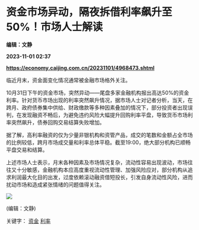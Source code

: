 # 资金市场异动，隔夜拆借利率飙升至50%！市场人士解读
**编辑：文静**

**2023-11-01 02:37**

**https://economy.caijing.com.cn/20231101/4968473.shtml**

临近月末，资金面变化情况通常被金融市场格外关注。

10月31日下午的资金市场，突然异动——尾盘多家金融机构报出高达50%的资金利率。针对货币市场出现的利率突然飙升情况，据市场人士对记者分析，当天，在跨月、政府债券集中供给、财政缴款等多种因素叠加的情况下，部分投资者出现误判，在发现融资不畅后，为避免违约风险大幅提升回购利率平盘，导致货币市场利率突然飙升，债券回购交易结算失败增加。

据了解，高利率融资的仅为少量非银机构和资管产品，成交的笔数和金额占全市场的比例较低，跨月市场成交量和利率总体平稳。截至19:00，绝大部分机构已顺畅平盘交易和结算。

上述市场人士表示，月末各种因素及市场情况复杂，流动性容易出现波动，市场往往又十分敏感，金融机构本应高度重视流动性管理、加强风险应对，部分机构从追求利润最大化目的出发，过度依赖滚动融资借短投长，引发自身流动性风险，进而扰动市场和造成紧张情绪的问题值得关注。

![](https://tx1.cdn.caijing.com.cn/2014-03-27/114048455.jpg)

(编辑：文静)

关键字： [资金](https://app.caijing.com.cn/tags.php?tag=%E8%B5%84%E9%87%91 "资金") [利率](https://app.caijing.com.cn/tags.php?tag=%E5%88%A9%E7%8E%87 "利率")